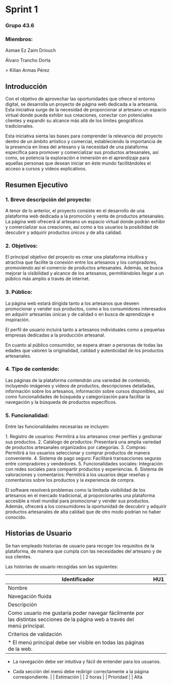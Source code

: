 # Sprint 1

### Grupo 43.6

### Miembros:
<p>Asmae Ez Zaim Driouch</p>
<p>Álvaro Trancho Dorta</p>
> Kilian Armas Pérez

## Introducción

<p>Con el objetivo de aprovechar las oportunidades que ofrece el entorno digital, se desarrolla un proyecto de página web dedicada a la artesanía. Esta iniciativa surge de la necesidad de proporcionar al artesano un espacio virtual donde pueda exhibir sus creaciones, conectar con potenciales clientes y expandir su alcance más allá de los límites geográficos tradicionales.</p>

<p>Esta iniciativa sienta las bases para comprender la relevancia del proyecto dentro de un ámbito artístico y comercial, estableciendo la importancia de la presencia en línea del artesano y la necesidad de una plataforma específica para promover y comercializar sus productos artesanales, así como, se potencia la exploración e inmersión en el aprendizaje para aquellas personas que desean iniciar en éste mundo facilitándoles el acceso a cursos y vídeos explicativos.</p>

## Resumen Ejecutivo

### 1. Breve descripción del proyecto:

<p>A tenor de lo anterior, el proyecto consiste en el desarrollo de una plataforma web dedicada a la promoción y venta de productos artesanales. La página web ofrecerá al artesano un espacio virtual donde podrán exhibir y comercializar sus creaciones, así como a los usuarios la posibilidad de descubrir y adquirir productos únicos y de alta calidad.</p>

### 2. Objetivos:

<p>El principal objetivo del proyecto es crear una plataforma intuitiva y atractiva que facilite la conexión entre los artesanos y los compradores, promoviendo así el comercio de productos artesanales. Además, se busca mejorar la visibilidad y alcance de los artesanos, permitiéndoles llegar a un público más amplio a través de internet.</p>

### 3. Público:

<p>La página web estará dirigida tanto a los artesanos que deseen promocionar y vender sus productos, como a los consumidores interesados en adquirir artesanías únicas y de calidad o en busca de aprendizaje e inspiración.</p>

<p>El perfil de usuario incluirá tanto a artesanos individuales como a pequeñas empresas dedicadas a la producción artesanal.</p>

<p>En cuanto al público consumidor, se espera atraer a personas de todas las edades que valoren la originalidad, calidad y autenticidad de los productos artesanales.</p>

### 4. Tipo de contenido:

<p>Las páginas de la plataforma contendrán una variedad de contenido, incluyendo imágenes y vídeos de productos, descripciones detalladas, información sobre los artesanos, información sobre cursos disponibles, así como funcionalidades de búsqueda y categorización para facilitar la navegación y la búsqueda de productos específicos.</p>

### 5. Funcionalidad:

<p>Entre las funcionalidades necesarias se incluyen:</p>
1. Registro de usuarios: Permitirá a los artesanos crear perfiles y gestionar sus productos.
2. Catálogo de productos: Presentará una amplia variedad de productos artesanales organizados por categorías.
3. Compras: Permitirá a los usuarios seleccionar y comprar productos de manera conveniente.
4. Sistema de pago seguro: Facilitará transacciones seguras entre compradores y vendedores.
5. Funcionalidades sociales: Integración con redes sociales para compartir productos y experiencias.
6. Sistema de valoraciones y comentarios: Permitirá a los usuarios dejar reseñas y comentarios sobre los productos y la experiencia de compra.

<p>El software resolverá problemas como la limitada visibilidad de los artesanos en el mercado tradicional, al proporcionarles una plataforma accesible a nivel mundial para promocionar y vender sus productos. Además, ofrecerá a los consumidores la oportunidad de descubrir y adquirir productos artesanales de alta calidad que de otro modo podrían no haber conocido.</p>

## Historias de Usuario

<p>Se han empleado historias de usuario para recoger los requisitos de la plataforma, de manera que cumpla con las necesidades del artesano y de sus clientes.</p>

<p>Las historias de usuario recogidas son las siguientes:</p>

| Identificador                                                                                                                                                                                                                                    | HU1 |
| ------------------------------------------------------------------------------------------------------------------------------------------------------------------------------------------------------------------------------------------------ | --- |
| Nombre                                                                                                                                                                                                                                           |
| Navegación fluida                                                                                                                                                                                                                                |
| Descripción                                                                                                                                                                                                                                      |
| Como usuario me gustaría poder navegar fácilmente por las distintas secciones de la página web a través del menú principal.                                                                                                                      |
| Criterios de validación                                                                                                                                                                                                                          |
| *   El menú principal debe ser visible en todas las páginas de la web.
    
*   La navegación debe ser intuitiva y fácil de entender para los usuarios.
    
*   Cada sección del menú debe redirigir correctamente a la página correspondiente. |
| Estimación                                                                                                                                                                                                                                       |
| 2 horas                                                                                                                                                                                                                                          |
| Prioridad                                                                                                                                                                                                                                        |
| Alta  
